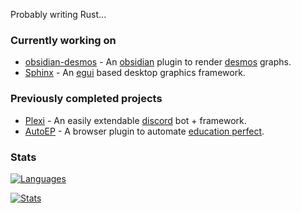 Probably writing Rust...

### Currently working on

 - [obsidian-desmos](https://github.com/Nigecat/obsidian-desmos) - An [obsidian](https://obsidian.md) plugin to render [desmos](https://desmos.com) graphs.
 - [Sphinx](https://github.com/Nigecat/Sphinx) - An [egui](https://github.com/emilk/egui) based desktop graphics framework.

### Previously completed projects

 - [Plexi](https://github.com/Nigecat/Plexi) - An easily extendable [discord](https://discord.com) bot + framework.
 - [AutoEP](https://github.com/RandomExplosion/AutoEP) - A browser plugin to automate [education perfect](https://www.educationperfect.com/).

### Stats

[![Languages](https://github-readme-stats-nigecat.vercel.app/api/top-langs/?username=Nigecat&layout=compact&theme=radical&count_private=true&exclude_repo=Plexi,Notes,Notes_old,railgun,obsidian-desmos,Obsidian-PDF-Exporter,Obsidian-PDF-Exporter2,ObsidianLaTeX,Hology,CSC-2020-Semester-2-Presentation,pokehelper)](https://github.com/Nigecat)

[![Stats](https://github-readme-stats.vercel.app/api?username=Nigecat&show_icons=true&theme=radical)](https://github.com/Nigecat)
